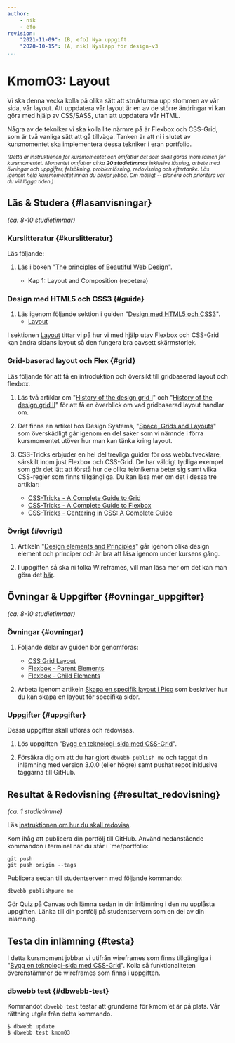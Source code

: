 ```yaml
---
author:
    - nik
    - efo
revision:
    "2021-11-09": (B, efo) Nya uppgift.
    "2020-10-15": (A, nik) Nysläpp för design-v3
...
```

Kmom03: Layout
====================================

Vi ska denna vecka kolla på olika sätt att strukturera upp stommen av vår sida, vår layout. Att uppdatera vår layout är en av de större ändringar vi kan göra med hjälp av CSS/SASS, utan att uppdatera vår HTML.

Några av de tekniker vi ska kolla lite närmre på är Flexbox och CSS-Grid, som är två vanliga sätt att gå tillväga. Tanken är att ni i slutet av kursmomentet ska implementera dessa tekniker i eran portfolio.

<small><i>(Detta är instruktionen för kursmomentet och omfattar det som skall göras inom ramen för kursmomentet. Momentet omfattar cirka **20 studietimmar** inklusive läsning, arbete med övningar och uppgifter, felsökning, problemlösning, redovisning och eftertanke. Läs igenom hela kursmomentet innan du börjar jobba. Om möjligt -- planera och prioritera var du vill lägga tiden.)</i></small>

Läs & Studera  {#lasanvisningar}
---------------------------------

*(ca: 8-10 studietimmar)*

### Kurslitteratur  {#kurslitteratur}

Läs följande:

1. Läs i boken "[The principles of Beautiful Web Design](kunskap/boken-the-principles-of-beautiful-web-design)".

    * Kap 1: Layout and Composition (repetera)

### Design med HTML5 och CSS3  {#guide}

1. Läs igenom följande sektion i guiden "[Design med HTML5 och CSS3](guide/design-med-html5-och-css3)".
    * [Layout](guide/design-med-html5-och-css3/layout)

I sektionen [Layout](guide/design-med-html5-och-css3/layout) tittar vi på hur vi med hjälp utav Flexbox och CSS-Grid kan ändra sidans layout så den fungera bra oavsett skärmstorlek.

### Grid-baserad layout och Flex {#grid}

Läs följande för att få en introduktion och översikt till gridbaserad layout och flexbox.

1. Läs två artiklar om "[History of the design grid I](https://99designs.com/blog/tips/history-of-the-grid-part-1/)" och "[History of the design grid II](https://blog.99cluster.com/blog/tips/history-of-the-grid-part-2/)" för att få en överblick om vad gridbaserad layout handlar om.

1. Det finns en artikel hos Design Systems, "[Space, Grids and Layouts](https://www.designsystems.com/space-grids-and-layouts/)" som överskådligt går igenom en del saker som vi nämnde i förra kursmomentet utöver hur man kan tänka kring layout.

1. CSS-Tricks erbjuder en hel del trevliga guider för oss webbutvecklare, särskilt inom just Flexbox och CSS-Grid. De har väldigt tydliga exempel som gör det lätt att förstå hur de olika teknikerna beter sig samt vilka CSS-regler som finns tillgängliga. Du kan läsa mer om det i dessa tre artiklar:
    * [CSS-Tricks - A Complete Guide to Grid](https://css-tricks.com/snippets/css/complete-guide-grid/)
    * [CSS-Tricks - A Complete Guide to Flexbox](https://css-tricks.com/snippets/css/a-guide-to-flexbox/)
    * [CSS-Tricks - Centering in CSS: A Complete Guide](https://css-tricks.com/centering-css-complete-guide/)

### Övrigt {#ovrigt}

1. Artikeln "[Design elements and Principles](https://www.canva.com/learn/design-elements-principles/)" går igenom olika design element och principer och är bra att läsa igenom under kursens gång.

1. I uppgiften så ska ni tolka Wireframes, vill man läsa mer om det kan man göra det [här](https://en.wikipedia.org/wiki/Website_wireframe).

Övningar & Uppgifter  {#ovningar_uppgifter}
-------------------------------------------

*(ca: 8-10 studietimmar)*

### Övningar {#ovningar}

1. Följande delar av guiden bör genomföras:
    * [CSS Grid Layout](guide/design-med-html5-och-css3/css-grid-layout)
    * [Flexbox - Parent Elements](guide/design-med-html5-och-css3/flexbox)
    * [Flexbox - Child Elements](guide/design-med-html5-och-css3/flexbox-del2)

1. Arbeta igenom artikeln [Skapa en specifik layout i Pico](kunskap/skapa-en-specifik-layout-i-pico) som beskriver hur du kan skapa en layout för specifika sidor.



### Uppgifter {#uppgifter}

Dessa uppgifter skall utföras och redovisas.

1. Lös uppgiften "[Bygg en teknologi-sida med CSS-Grid](uppgift/bygg-en-teknologi-sida-css-grid)".

1. Försäkra dig om att du har gjort `dbwebb publish me` och taggat din inlämning med version 3.0.0 (eller högre) samt pushat repot inklusive taggarna till GitHub.



Resultat & Redovisning  {#resultat_redovisning}
-----------------------------------------------

*(ca: 1 studietimme)*

Läs [instruktionen om hur du skall redovisa](./../redovisa).

Kom ihåg att publicera din portfölj till GitHub. Använd nedanstående kommandon i terminal när du står i `me/portfolio:

```shell
git push
git push origin --tags
```

Publicera sedan till studentservern med följande kommando:

```shell
dbwebb publishpure me
```

Gör Quiz på Canvas och lämna sedan in din inlämning i den nu upplåsta uppgiften. Länka till din portfölj på studentservern som en del av din inlämning.



Testa din inlämning {#testa}
-----------------------------------------------

I detta kursmoment jobbar vi utifrån wireframes som finns tillgängliga i "[Bygg en teknologi-sida med CSS-Grid](uppgift/bygg-en-teknologi-sida-css-grid)". Kolla så funktionaliteten överenstämmer de wireframes som finns i uppgiften.



### dbwebb test {#dbwebb-test}

Kommandot `dbwebb test` testar att grunderna för kmom'et är på plats. Vår rättning utgår från detta kommando.

```shell
$ dbwebb update
$ dbwebb test kmom03
```

